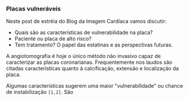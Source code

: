 ### Placas vulneráveis

Neste post de estréia do Blog da Imagem Cardíaca vamos discutir:

- Quais são as características de vulnerabilidade na placa?
- Paciente ou placa de alto risco?
- Tem tratamento? O papel das estatinas e as perspectivas futuras.

A angiotomografia é hoje o único método não invasivo capaz de caracterizar as placas coronarianas. Frequentemente nos laudos são citadas características quanto à calcificação, extensão e localização da placa. 

<!--Exemplo: artéria descendente anterior apresenta placa não calcificada focal no terço proximal determinando redução luminal discreta.  Muito bom, essa placa não é obstrutiva, portanto posso ficar tranquilo! Nem sempre!-->

Algumas características sugerem uma maior "vulnerabilidade" ou chance de instabilização `[1,2]`.  São 